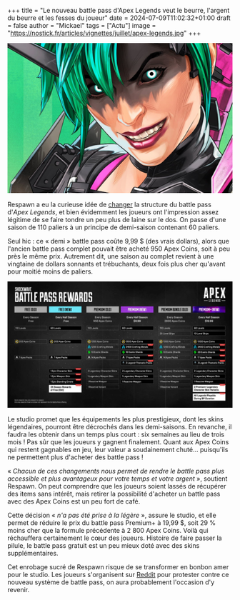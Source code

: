 +++
title = "Le nouveau battle pass d'Apex Legends veut le beurre, l'argent du beurre et les fesses du joueur"
date = 2024-07-09T11:02:32+01:00
draft = false
author = "Mickael"
tags = ["Actu"]
image = "https://nostick.fr/articles/vignettes/juillet/apex-legends.jpg"
+++

![Apex Legends](apex-legends.jpg "Venez à moi les sous des joueurs.")

Respawn a eu la curieuse idée de [changer](https://www.ea.com/games/apex-legends/news/battle-pass-update?isLocalized=true) la structure du battle pass d'*Apex Legends*, et bien évidemment les joueurs ont l'impression assez légitime de se faire tondre un peu plus de laine sur le dos. On passe d'une saison de 110 paliers à un principe de demi-saison contenant 60 paliers. 

Seul hic : ce « demi » battle pass coûte 9,99 $ (des vrais dollars), alors que l'ancien battle pass complet pouvait être acheté 950 Apex Coins, soit à peu près le même prix. Autrement dit, une saison au complet revient à une vingtaine de dollars sonnants et trébuchants, deux fois plus cher qu'avant pour moitié moins de paliers.

![Apex Legends](apex-legends-tableau-battle-pass.jpg "Respawn ne s'aide pas avec ce genre de tableau « explicatif ».")

Le studio promet que les équipements les plus prestigieux, dont les skins légendaires, pourront être décrochés dans les demi-saisons. En revanche, il faudra les obtenir dans un temps plus court : six semaines au lieu de trois mois ! Pas sûr que les joueurs y gagnent finalement. Quant aux Apex Coins qui restent gagnables en jeu, leur valeur a soudainement chuté… puisqu'ils ne permettent plus d'acheter des battle pass !

« *Chacun de ces changements nous permet de rendre le battle pass plus accessible et plus avantageux pour votre temps et votre argent* », soutient Respawn. On peut comprendre que les joueurs soient lassés de récupérer des items sans intérêt, mais retirer la possibilité d'acheter un battle pass avec des Apex Coins est un peu fort de café.

Cette décision « *n'a pas été prise à la légère* », assure le studio, et elle permet de réduire le prix du battle pass Premium+ à 19,99 $, soit 29 % moins cher que la formule précédente à 2 800 Apex Coins. Voilà qui réchauffera certainement le cœur des joueurs. Histoire de faire passer la pilule, le battle pass gratuit est un peu mieux doté avec des skins supplémentaires.

Cet enrobage sucré de Respawn risque de se transformer en bonbon amer pour le studio. Les joueurs s'organisent sur [Reddit](https://www.reddit.com/r/apexlegends/comments/1dyeic6/how_to_effectively_protest_bp_changes/) pour protester contre ce nouveau système de battle pass, on aura probablement l'occasion d'y revenir.